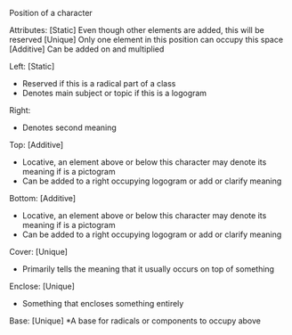 Position of a character

Attributes:
[Static] Even though other elements are added, this will be reserved
[Unique] Only one element in this position can occupy this space
[Additive] Can be added on and multiplied

Left: [Static]
* Reserved if this is a radical part of a class
* Denotes main subject or topic if this is a logogram

Right:
* Denotes second meaning

Top: [Additive]
* Locative, an element above or below this character may denote its meaning if is a pictogram
* Can be added to a right occupying logogram or add or clarify meaning


Bottom: [Additive]
* Locative, an element above or below this character may denote its meaning if is a pictogram
* Can be added to a right occupying logogram or add or clarify meaning

Cover: [Unique]
* Primarily tells the meaning that it usually occurs on top of something

Enclose: [Unique]
* Something that encloses something entirely

Base: [Unique]
*A base for radicals or components to occupy above
